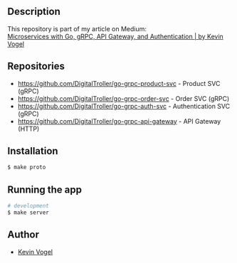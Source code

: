 ## Description

This repository is part of my article on Medium:  
[Microservices with Go, gRPC, API Gateway, and Authentication | by Kevin Vogel](https://levelup.gitconnected.com/microservices-with-go-grpc-api-gateway-and-authentication-part-1-2-393ad9fc9d30)

## Repositories

- https://github.com/DigitalTroller/go-grpc-product-svc - Product SVC (gRPC)
- https://github.com/DigitalTroller/go-grpc-order-svc - Order SVC (gRPC)
- https://github.com/DigitalTroller/go-grpc-auth-svc - Authentication SVC (gRPC)
- https://github.com/DigitalTroller/go-grpc-api-gateway - API Gateway (HTTP)

## Installation

```bash
$ make proto
```

## Running the app

```bash
# development
$ make server
```

## Author

- [Kevin Vogel](https://medium.com/@hellokevinvogel)
